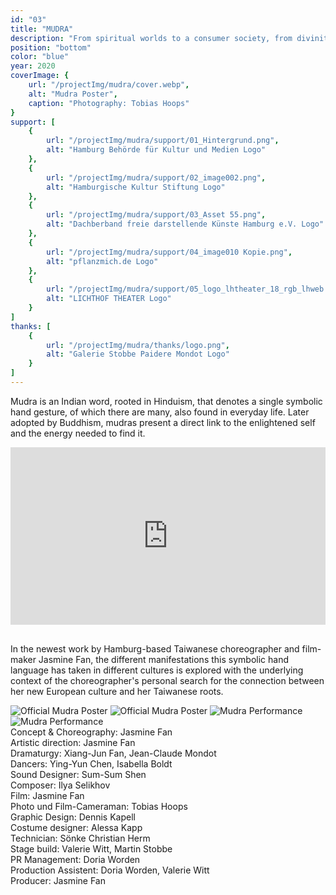 ```yaml
---
id: "03"
title: "MUDRA"
description: "From spiritual worlds to a consumer society, from divinity to profanity"
position: "bottom"
color: "blue"
year: 2020
coverImage: {
    url: "/projectImg/mudra/cover.webp", 
    alt: "Mudra Poster",
    caption: "Photography: Tobias Hoops"
}
support: [
    {
        url: "/projectImg/mudra/support/01_Hintergrund.png",
        alt: "Hamburg Behörde für Kultur und Medien Logo"
    },
    {
        url: "/projectImg/mudra/support/02_image002.png",
        alt: "Hamburgische Kultur Stiftung Logo"
    },
    {
        url: "/projectImg/mudra/support/03_Asset 55.png",
        alt: "Dachberband freie darstellende Künste Hamburg e.V. Logo"
    },
    {
        url: "/projectImg/mudra/support/04_image010 Kopie.png",
        alt: "pflanzmich.de Logo"
    },
    {
        url: "/projectImg/mudra/support/05_logo_lhtheater_18_rgb_lhweb Kopie 2.png",
        alt: "LICHTHOF THEATER Logo"
    }
]
thanks: [
    {
        url: "/projectImg/mudra/thanks/logo.png",
        alt: "Galerie Stobbe Paidere Mondot Logo"
    }
]
---
```

Mudra is an Indian word, rooted in Hinduism, that denotes a single symbolic
hand gesture, of which there are many, also found in everyday life. Later
adopted by Buddhism, mudras present a direct link to the enlightened self
and the energy needed to find it. 
<br>
<div style="padding:56.25% 0 0 0;position:relative;"><iframe src="https://player.vimeo.com/video/472949664?h=c2fb08dd87&autoplay=1&loop=1&color=ff0179" style="position:absolute;top:0;left:0;width:100%;height:100%;" frameborder="0" allow="autoplay; fullscreen; picture-in-picture" allowfullscreen></iframe></div><script src="https://player.vimeo.com/api/player.js"></script>
<br>

In the newest work by Hamburg-based
Taiwanese choreographer and film-maker Jasmine Fan, the different
manifestations this symbolic hand language has taken in different cultures
is explored with the underlying context of the choreographer's personal
search for the connection between her new European culture and her
Taiwanese roots.
<br>

![Official Mudra Poster](/projectImg/mudra/cover-2.webp)
![Official Mudra Poster](/projectImg/mudra/mudra-poster.webp)
![Mudra Performance](/projectImg/mudra/mudra-1.webp)
![Mudra Performance](/projectImg/mudra/mudra-3.webp)
<br>
Concept & Choreography: Jasmine Fan<br>
Artistic direction: Jasmine Fan<br>
Dramaturgy: Xiang-Jun Fan, Jean-Claude Mondot<br>
Dancers: Ying-Yun Chen, Isabella Boldt<br>
Sound Designer: Sum-Sum Shen<br>
Composer: Ilya Selikhov<br>
Film: Jasmine Fan<br>
Photo und Film-Cameraman: Tobias Hoops<br>
Graphic Design: Dennis Kapell<br>
Costume designer: Alessa Kapp<br>
Technician: Sönke Christian Herm<br>
Stage build: Valerie Witt, Martin Stobbe<br>
PR Management: Doria Worden<br>
Production Assistent: Doria Worden, Valerie Witt<br>
Producer: Jasmine Fan<br>
